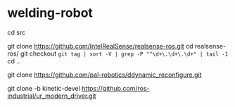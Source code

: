 # welding-robot

cd src

git clone https://github.com/IntelRealSense/realsense-ros.git
cd realsense-ros/
git checkout `git tag | sort -V | grep -P "^\d+\.\d+\.\d+" | tail -1`
cd ..

git clone https://github.com/pal-robotics/ddynamic_reconfigure.git


git clone -b kinetic-devel https://github.com/ros-industrial/ur_modern_driver.git                 


